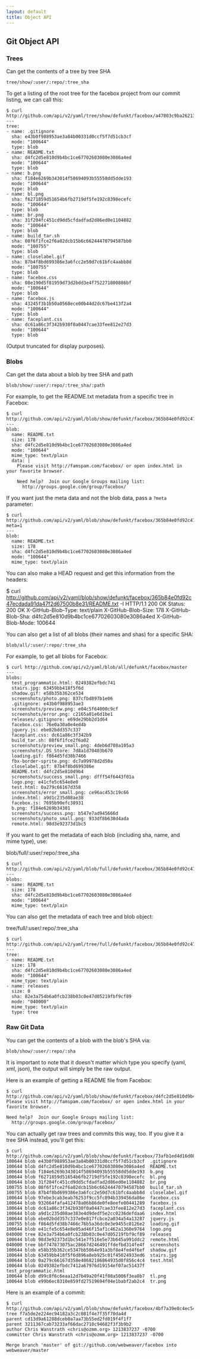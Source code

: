 ```yaml
---
layout: default
title: Object API
---
```


## Git Object API ##

### Trees ###

Can get the contents of a tree by tree SHA

	tree/show/:user/:repo/:tree_sha

To get a listing of the root tree for the facebox project from our commit listing, we can call this:

	$ curl http://github.com/api/v2/yaml/tree/show/defunkt/facebox/a47803c9ba26213ff194f042ab686a7749b17476
	---
	tree:
	- name: .gitignore
	  sha: e43b0f988953ae3a84b00331d0ccf5f7d51cb3cf
	  mode: "100644"
	  type: blob
	- name: README.txt
	  sha: d4fc2d5e810d9b4bc1ce67702603080e3086a4ed
	  mode: "100644"
	  type: blob
	- name: b.png
	  sha: f184e6269b343014f58694093b55558dd5dde193
	  mode: "100644"
	  type: blob
	- name: bl.png
	  sha: f6271859d51654b6fb2719df5fe192c8398ecefc
	  mode: "100644"
	  type: blob
	- name: br.png
	  sha: 31f204fc451cd9dd5cfdadfad2d86ed0e1104882
	  mode: "100644"
	  type: blob
	- name: build_tar.sh
	  sha: 08f6f1fce2f6a02dcb15b6c66244470794587bb0
	  mode: "100755"
	  type: blob
	- name: closelabel.gif
	  sha: 87b4f8bd699386e3a6fcc2e50d7c61bfc4aabb8d
	  mode: "100755"
	  type: blob
	- name: facebox.css
	  sha: 08e190d5f81959d73d2bdd3e4f752271800886bf
	  mode: "100644"
	  type: blob
	- name: facebox.js
	  sha: 43245f3b1b50a0568ece00b44d2dc67be413f2a4
	  mode: "100644"
	  type: blob
	- name: faceplant.css
	  sha: dc61a86c3f342b930f0a0447cae33fee812e27d3
	  mode: "100644"
	  type: blob

(Output truncated for display purposes).

### Blobs ###

Can get the data about a blob by tree SHA and path

	blob/show/:user/:repo/:tree_sha/:path

For example, to get the README.txt metadata from a specific tree in Facebox:

	$ curl http://github.com/api/v2/yaml/blob/show/defunkt/facebox/365b84e0fd92c47ecdada91da47f2d67500b8e31/README.txt
	---
	blob:
	  name: README.txt
	  size: 178
	  sha: d4fc2d5e810d9b4bc1ce67702603080e3086a4ed
	  mode: "100644"
	  mime_type: text/plain
	  data: |
	    Please visit http://famspam.com/facebox/ or open index.html in your favorite browser.

	    Need help?  Join our Google Groups mailing list:
	      http://groups.google.com/group/facebox/

If you want just the meta data and not the blob data, pass a `?meta` parameter:

	$ curl http://github.com/api/v2/yaml/blob/show/defunkt/facebox/365b84e0fd92c47ecdada91da47f2d67500b8e31/README.txt?meta=1
	---
	blob:
	  name: README.txt
	  size: 178
	  sha: d4fc2d5e810d9b4bc1ce67702603080e3086a4ed
	  mode: "100644"
	  mime_type: text/plain

You can also make a HEAD request and get this information from the headers:

  $ curl http://github.com/api/v2/yaml/blob/show/defunkt/facebox/365b84e0fd92c47ecdada91da47f2d67500b8e31/README.txt -I
  HTTP/1.1 200 OK
  Status: 200 OK
  X-GitHub-Blob-Type: text/plain
  X-GitHub-Blob-Size: 178
  X-GitHub-Blob-Sha: d4fc2d5e810d9b4bc1ce67702603080e3086a4ed
  X-GitHub-Blob-Mode: 100644


You can also get a list of all blobs (their names and shas) for a
specific SHA:

	blob/all/:user/:repo/:tree_sha

For example, to get all blobs for Facebox:

    $ curl http://github.com/api/v2/yaml/blob/all/defunkt/facebox/master
    ---
    blobs:
      test_programmatic.html: 0249382efbdc741
      stairs.jpg: 63459bb418f5f6d
      shadow.gif: e58b35b362ce534
      screenshots/photo.png: 837cfbd897b1e06
      .gitignore: e43b0f988953ae3
      screenshots/preview.png: e04c5f64000c9cf
      screenshots/error.png: c2165a01e6d1be1
      releases/.gitignore: e69de29bb2d1d64
      facebox.css: 76e0a30a0e4ed4b
      jquery.js: ebe02bdd357c337
      faceplant.css: dc61a86c3f342b9
      build_tar.sh: 08f6f1fce2f6a02
      screenshots/preview_small.png: 4deb6d708a105a3
      screenshots/.DS_Store: 7d8a1d70403b670
      loading.gif: f864d5fd38b7466
      fbx-border-sprite.png: dc7a99978d2d50a
      closelabel.gif: 87b4f8bd699386e
      README.txt: d4fc2d5e810d9b4
      screenshots/success_small.png: dfff54f6443f01a
      logo.png: e41cfe5c654e8e0
      test.html: 0a279c66167d358
      screenshots/error_small.png: ce96ac453c19c66
      index.html: a9d1c235d08ae38
      facebox.js: 7695b90efc38931
      b.png: f184e6269b34301
      screenshots/success.png: b547e7ad945666d
      screenshots/photo_small.png: 933df8b638d4ada
      remote.html: 98d3e92373d1bc5

If you want to get the metadata of each blob (including sha, name, and mime type), use:

  blob/full/:user/:repo/:tree_sha

	$ curl http://github.com/api/v2/yaml/blob/full/defunkt/facebox/365b84e0fd92c47ecdada91da47f2d67500b8e31
	---
	blobs:
	- name: README.txt
	  size: 178
	  sha: d4fc2d5e810d9b4bc1ce67702603080e3086a4ed
	  mode: "100644"
	  mime_type: text/plain

You can also get the metadata of each tree and blob object:

  tree/full/:user/:repo/:tree_sha

	$ curl http://github.com/api/v2/yaml/tree/full/defunkt/facebox/365b84e0fd92c47ecdada91da47f2d67500b8e31
	---
	tree:
	- name: README.txt
	  size: 178
	  sha: d4fc2d5e810d9b4bc1ce67702603080e3086a4ed
	  mode: "100644"
	  mime_type: text/plain
	- name: releases
	  size: 0
	  sha: 82e3a754b6a0fcb238b03c0e47d05219fbf9cf89
	  mode: "040000"
	  mime_type: text/plain
	  type: tree


### Raw Git Data ###

You can get the contents of a blob with the blob's SHA via:

	blob/show/:user/:repo/:sha

It is important to note that it doesn't matter which type you specify (yaml, xml, json), the output will simply be the raw output.

Here is an example of getting a README file from Facebox:

	$ curl http://github.com/api/v2/yaml/blob/show/defunkt/facebox/d4fc2d5e810d9b4bc1ce67702603080e3086a4ed
	Please visit http://famspam.com/facebox/ or open index.html in your favorite browser.

	Need help?  Join our Google Groups mailing list:
	  http://groups.google.com/group/facebox/

You can actually get raw trees and commits this way, too.  If you give it a tree SHA instead, you'll get this:

	$ curl http://github.com/api/v2/yaml/blob/show/defunkt/facebox/73afb1ed4d16d084eee5696fcf25cd4b03b9201e
	100644 blob e43b0f988953ae3a84b00331d0ccf5f7d51cb3cf  .gitignore
	100644 blob d4fc2d5e810d9b4bc1ce67702603080e3086a4ed  README.txt
	100644 blob f184e6269b343014f58694093b55558dd5dde193  b.png
	100644 blob f6271859d51654b6fb2719df5fe192c8398ecefc  bl.png
	100644 blob 31f204fc451cd9dd5cfdadfad2d86ed0e1104882  br.png
	100755 blob 08f6f1fce2f6a02dcb15b6c66244470794587bb0  build_tar.sh
	100755 blob 87b4f8bd699386e3a6fcc2e50d7c61bfc4aabb8d  closelabel.gif
	100644 blob 97ebe3cab3eab76253f9cc5fc894b339456da86e  facebox.css
	100644 blob 932664fafa412478a06b86de0fe8eefe00441289  facebox.js
	100644 blob dc61a86c3f342b930f0a0447cae33fee812e27d3  faceplant.css
	100644 blob a9d1c235d08ae383e4d9dedf5e2cc0236defdaa6  index.html
	100644 blob ebe02bdd357c337e0e817fcbce2a034a54a13287  jquery.js
	100755 blob f864d5fd38b7466c76b5a36dc0e3e9455c0126e2  loading.gif
	100644 blob e41cfe5c654e8e05ad46f15af1c462a1360e9764  logo.png
	040000 tree 82e3a754b6a0fcb238b03c0e47d05219fbf9cf89  releases
	100644 blob 98d3e92373d1bc541e7f516e5e73b645a991ddc2  remote.html
	040000 tree bbf747873075ac28667d246491ffdefbd314fe4f  screenshots
	100644 blob e58b35b362ce5347bb5064e91a3bf8e4fed4f6ef  shadow.gif
	100644 blob 63459bb418f5f6d896a8eb925c01f45024933ed6  stairs.jpg
	100644 blob 0a279c66167d358e40682186864935d0f856c4c4  test.html
	100644 blob 0249382efbdc7412a67976d19154ef07ac51437f  test_programmatic.html
	100644 blob d99c8f6c6eaa12d7b49a20f41f08a5006f3ea8b7  tl.png
	100644 blob e99b6ec8310e859fd27519694f04e1babf2ab2c4  tr.png

Here is an example of a commit:

	$ curl http://github.com/api/v2/yaml/blob/show/defunkt/facebox/4bf7a39e8c4ec54f8b4cd594a3616d69004aba69
	tree f7a5de2e224ec94182a3c2c081f4e7f35f70da4d
	parent cd13d9a61288dceb0a7aa73b55ed2fd019f4f1f7
	parent 3211367cab73233af66dac2710c94682f3f3b9b2
	author Chris Wanstrath <chris@ozmm.org> 1213837237 -0700
	committer Chris Wanstrath <chris@ozmm.org> 1213837237 -0700

	Merge branch 'master' of git://github.com/webweaver/facebox into webweaver/master

